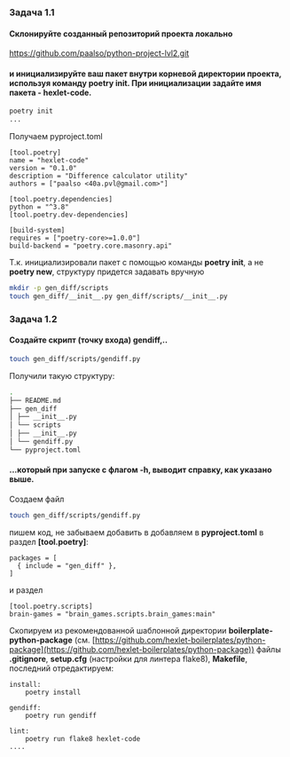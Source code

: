 ### Задача 1.1
#### Склонируйте созданный репозиторий проекта локально

https://github.com/paalso/python-project-lvl2.git

#### и инициализируйте ваш пакет внутри корневой директории проекта, используя команду poetry init. При инициализации задайте имя пакета - hexlet-code.

```bash
poetry init
...
```

Получаем pyproject.toml
```
[tool.poetry]
name = "hexlet-code"
version = "0.1.0"
description = "Difference calculator utility"
authors = ["paalso <40a.pvl@gmail.com>"]

[tool.poetry.dependencies]
python = "^3.8"
[tool.poetry.dev-dependencies]

[build-system]
requires = ["poetry-core>=1.0.0"]
build-backend = "poetry.core.masonry.api"
```
  
Т.к. инициализировали пакет с помощью команды **poetry init**, а не **poetry new**,  структуру придется задавать вручную
```bash
mkdir -p gen_diff/scripts
touch gen_diff/__init__.py gen_diff/scripts/__init__.py
```
### Задача 1.2

#### Создайте скрипт (точку входа) gendiff,..

```bash
touch gen_diff/scripts/gendiff.py
```
  
Получили такую структуру:

```bash
.
├── README.md
├── gen_diff
│ ├── __init__.py
│ └── scripts
│ ├── __init__.py
│ └── gendiff.py
└── pyproject.toml
```  

#### ...который при запуске с флагом -h, выводит справку, как указано выше.

Создаем файл
```bash
touch gen_diff/scripts/gendiff.py
```
пишем код, не забываем добавить в добавляем в **pyproject.toml** в раздел **[tool.poetry]**:

```
packages = [
  { include = "gen_diff" },
]
```
и раздел

```
[tool.poetry.scripts]
brain-games = "brain_games.scripts.brain_games:main"
```
Скопируем из рекомендованной шаблонной директории **boilerplate-python-package** (см. [https://github.com/hexlet-boilerplates/python-package](https://github.com/hexlet-boilerplates/python-package)) файлы **.gitignore**, **setup.cfg** (настройки для линтера flake8), **Makefile**, последний отредактируем:

```
install:
	poetry install

gendiff:
	poetry run gendiff

lint:
	poetry run flake8 hexlet-code
....
```
